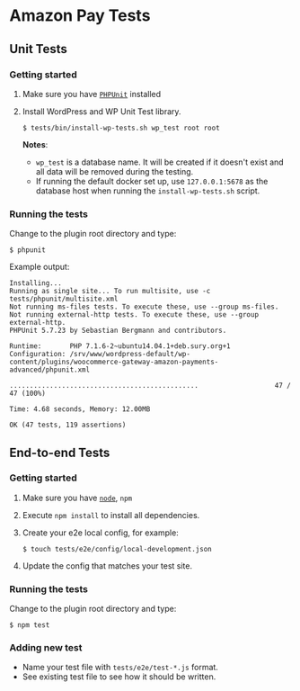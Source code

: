 Amazon Pay Tests
================

## Unit Tests

### Getting started

1. Make sure you have [`PHPUnit`](http://phpunit.de/) installed
2. Install WordPress and WP Unit Test library.

   ```
   $ tests/bin/install-wp-tests.sh wp_test root root
   ```

   **Notes**:
   - `wp_test` is a database name. It will be created if it doesn't exist and all data will be removed during the testing.
   - If running the default docker set up, use `127.0.0.1:5678` as the database host when running the `install-wp-tests.sh` script.

### Running the tests

Change to the plugin root directory and type:

```
$ phpunit
```

Example output:

```
Installing...
Running as single site... To run multisite, use -c tests/phpunit/multisite.xml
Not running ms-files tests. To execute these, use --group ms-files.
Not running external-http tests. To execute these, use --group external-http.
PHPUnit 5.7.23 by Sebastian Bergmann and contributors.

Runtime:       PHP 7.1.6-2~ubuntu14.04.1+deb.sury.org+1
Configuration: /srv/www/wordpress-default/wp-content/plugins/woocommerce-gateway-amazon-payments-advanced/phpunit.xml

...............................................                   47 / 47 (100%)

Time: 4.68 seconds, Memory: 12.00MB

OK (47 tests, 119 assertions)
```

## End-to-end Tests

### Getting started

1. Make sure you have [`node`](https://docs.npmjs.com/getting-started/installing-node),
   `npm`
2. Execute `npm install` to install all dependencies.
3. Create your e2e local config, for example:

   ```
   $ touch tests/e2e/config/local-development.json
   ```

4. Update the config that matches your test site.

### Running the tests

Change to the plugin root directory and type:

```
$ npm test
```

### Adding new test

* Name your test file with `tests/e2e/test-*.js` format.
* See existing test file to see how it should be written.
